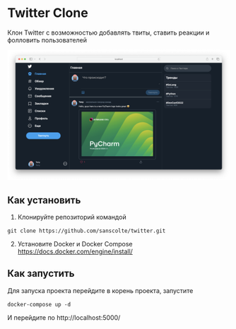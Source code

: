 # Twitter Clone

Клон Twitter с возможностью добавлять твиты, ставить реакции и фолловить пользователей

![Пример сайта](example.png)

## Как установить

1. Клонируйте репозиторий командой

```shell
git clone https://github.com/sanscolte/twitter.git
```

2. Установите Docker и Docker Compose
   https://docs.docker.com/engine/install/

## Как запустить

Для запуска проекта перейдите в корень проекта, запустите

```shell
docker-compose up -d
```

И перейдите по http://localhost:5000/
